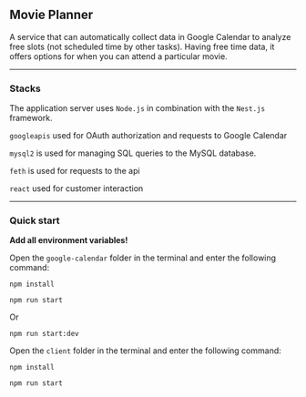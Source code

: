 ## Movie Planner

A service that can automatically collect data in Google Calendar to analyze free slots (not scheduled time by other tasks).
Having free time data, it offers options for when you can attend a particular movie.

---

### Stacks

The application server uses `Node.js` in combination with the `Nest.js` framework.

`googleapis` used for OAuth authorization and requests to Google Calendar

`mysql2` is used for managing SQL queries to the MySQL database.

`feth` is used for requests to the api

`react` used for customer interaction

---

### Quick start

**Add all environment variables!**

Open the `google-calendar` folder in the terminal and enter the following command:

```JS
npm install
```

```JS
npm run start
```

Or

```JS
npm run start:dev
```

Open the `client` folder in the terminal and enter the following command:

```JS
npm install
```

```JS
npm run start
```

